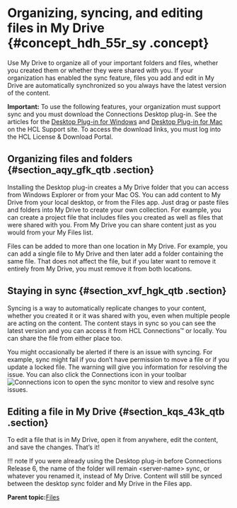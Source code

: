 # Organizing, syncing, and editing files in My Drive {#concept_hdh_55r_sy .concept}

Use My Drive to organize all of your important folders and files, whether you created them or whether they were shared with you. If your organization has enabled the sync feature, files you add and edit in My Drive are automatically synchronized so you always have the latest version of the content.

**Important:** To use the following features, your organization must support sync and you must download the Connections Desktop plug-in. See the articles for the [Desktop Plug-in for Windows](https://support.hcltechsw.com/csm?id=kb_article&sysparm_article=KB0073986) and [Desktop Plug-in for Mac](https://support.hcltechsw.com/csm?id=kb_article&sysparm_article=KB0074308) on the HCL Support site. To access the download links, you must log into the HCL License & Download Portal.

## Organizing files and folders {#section_aqy_gfk_qtb .section}

Installing the Desktop plug-in creates a My Drive folder that you can access from Windows Explorer or from your Mac OS. You can add content to My Drive from your local desktop, or from the Files app. Just drag or paste files and folders into My Drive to create your own collection. For example, you can create a project file that includes files you created as well as files that were shared with you. From My Drive you can share content just as you would from your My Files list.

Files can be added to more than one location in My Drive. For example, you can add a single file to My Drive and then later add a folder containing the same file. That does not affect the file, but if you later want to remove it entirely from My Drive, you must remove it from both locations.

## Staying in sync {#section_xvf_hgk_qtb .section}

Syncing is a way to automatically replicate changes to your content, whether you created it or it was shared with you, even when multiple people are acting on the content. The content stays in sync so you can see the latest version and you can access it from HCL Connections™ or locally. You can share the file from either place too.

You might occasionally be alerted if there is an issue with syncing. For example, sync might fail if you don’t have permission to move a file or if you update a locked file. The warning will give you information for resolving the issue. You can also click the Connections icon in your toolbar ![Connections icon](images/MyDriveicon.PNG) to open the sync monitor to view and resolve sync issues.

## Editing a file in My Drive {#section_kqs_43k_qtb .section}

To edit a file that is in My Drive, open it from anywhere, edit the content, and save the changes. That’s it!

!!! note
    If you were already using the Desktop plug-in before Connections Release 6, the name of the folder will remain <server-name\> sync, or whatever you renamed it, instead of My Drive. Content will still be synced between the desktop sync folder and My Drive in the Files app.

**Parent topic:**[Files](../files/fframe.md)

